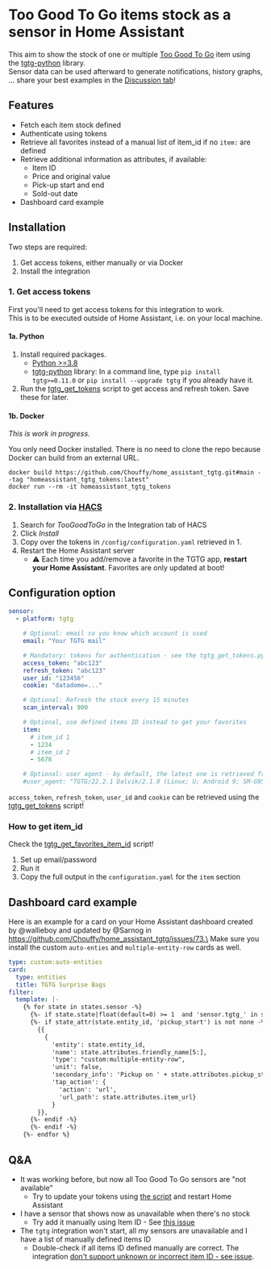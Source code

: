 # Too Good To Go items stock as a sensor in Home Assistant

This aim to show the stock of one or multiple [Too Good To Go](https://toogoodtogo.com/) item using the [tgtg-python](https://github.com/ahivert/tgtg-python) library.\
Sensor data can be used afterward to generate notifications, history graphs, ... share your best examples in the [Discussion tab](https://github.com/Chouffy/home_assistant_tgtg/discussions)!

## Features

- Fetch each item stock defined
- Authenticate using tokens
- Retrieve all favorites instead of a manual list of item_id if no `item:` are defined
- Retrieve additional information as attributes, if available:
  - Item ID
  - Price and original value
  - Pick-up start and end
  - Sold-out date
- Dashboard card example

## Installation

Two steps are required:

1. Get access tokens, either manually or via Docker
1. Install the integration

### 1. Get access tokens

First you'll need to get access tokens for this integration to work.\
This is to be executed outside of Home Assistant, i.e. on your local machine.

#### 1a. Python

1. Install required packages.
   - [Python >=3.8](https://www.python.org/downloads/)
   - [tgtg-python](https://github.com/ahivert/tgtg-python) library: In a command line, type `pip install tgtg>=0.11.0` or `pip install --upgrade tgtg` if you already have it.
1. Run the [tgtg_get_tokens](./tgtg_get_tokens.py) script to get access and refresh token. Save these for later.

#### 1b. Docker

_This is work in progress._

You only need Docker installed. There is no need to clone the repo because Docker can build from an external URL.

```
docker build https://github.com/Chouffy/home_assistant_tgtg.git#main --tag "homeassistant_tgtg_tokens:latest"
docker run --rm -it homeassistant_tgtg_tokens
```

### 2. Installation via [HACS](https://hacs.xyz/)

1. Search for _TooGoodToGo_ in the Integration tab of HACS
1. Click _Install_
1. Copy over the tokens in `/config/configuration.yaml` retrieved in 1.
1. Restart the Home Assistant server
   - ⚠ Each time you add/remove a favorite in the TGTG app, **restart your Home Assistant**. Favorites are only updated at boot!

## Configuration option

```yaml
sensor:
  - platform: tgtg

    # Optional: email so you know which account is used
    email: "Your TGTG mail"

    # Mandatory: tokens for authentication - see the tgtg_get_tokens.py script
    access_token: "abc123"
    refresh_token: "abc123"
    user_id: "123456"
    cookie: "datadome=..."

    # Optional: Refresh the stock every 15 minutes
    scan_interval: 900

    # Optional, use defined items ID instead to get your favorites
    item:
      # item_id 1
      - 1234
      # item_id 2
      - 5678

    # Optional: user agent - by default, the latest one is retrieved from the Google Play store
    #user_agent: "TGTG/22.2.1 Dalvik/2.1.0 (Linux; U; Android 9; SM-G955F Build/PPR1.180610.011)"
```

`access_token`, `refresh_token`, `user_id` and `cookie` can be retrieved using the [tgtg_get_tokens](./tgtg_get_tokens.py) script!

### How to get item_id

Check the [tgtg_get_favorites_item_id](./tgtg_get_favorites_item_id.py) script!

1. Set up email/password
1. Run it
1. Copy the full output in the `configuration.yaml` for the `item` section

## Dashboard card example

Here is an example for a card on your Home Assistant dashboard created by @wallieboy and updated by @Sarnog in https://github.com/Chouffy/home_assistant_tgtg/issues/73.\
Make sure you install the custom `auto-enties` and `multiple-entity-row` cards as well.

```yaml
type: custom:auto-entities
card:
  type: entities
  title: TGTG Surprise Bags
filter:
  template: |-
    {% for state in states.sensor -%}
      {%- if state.state|float(default=0) >= 1  and 'sensor.tgtg_' in state.entity_id %}
      {%- if state_attr(state.entity_id, 'pickup_start') is not none -%}
        {{
          {
            'entity': state.entity_id,
            'name': state.attributes.friendly_name[5:],
            'type': "custom:multiple-entity-row",
            'unit': false,
            'secondary_info': 'Pickup on ' + state.attributes.pickup_start[8:10] + "-" + state.attributes.pickup_start[5:7] + ' between '+ state.attributes.pickup_start[11:16] + ' and ' + state.attributes.pickup_end[11:16] + ', € '+  state.attributes.item_price[:-3],
            'tap_action': {
              'action': 'url',
              'url_path': state.attributes.item_url}
            }
        }},
      {%- endif -%}
      {%- endif -%}
    {%- endfor %}
```

## Q&A

- It was working before, but now all Too Good To Go sensors are "not available"
  - Try to update your tokens using [the script](https://github.com/Chouffy/home_assistant_tgtg/blob/main/tgtg_get_tokens.py) and restart Home Assistant
- I have a sensor that shows now as unavailable when there's no stock
  - Try add it manually using Item ID - See [this issue](https://github.com/Chouffy/home_assistant_tgtg/issues/18)
- The `tgtg` integration won't start, all my sensors are unavailable and I have a list of manually defined items ID
  - Double-check if all items ID defined manually are correct. The integration [don't support unknown or incorrect item ID - see issue](https://github.com/Chouffy/home_assistant_tgtg/issues/22).
